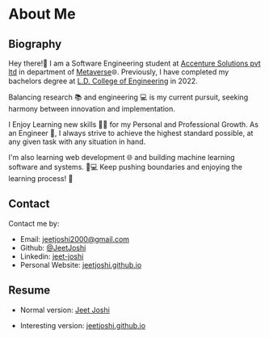 # About Me

## Biography

Hey there!👋 I am a Software Engineering student at [Accenture Solutions pvt ltd](https://www.accenture.com/in-en) in department of [Metaverse](https://www.accenture.com/in-en/services/metaverse-index)🌐. Previously, I have completed my bachelors degree at [L.D. College of Engineering](https://ldce.ac.in/) in 2022.

Balancing research 📚 and engineering 💻 is my current pursuit, seeking harmony between innovation and implementation. 

I Enjoy Learning new skills 👨‍💻 for my Personal and Professional Growth.  As an Engineer 👷, I always strive to achieve the highest standard possible, at any given task with any situation in hand.

I'm also learning web development 🌐 and building machine learning software and systems. 🚀💻 Keep pushing boundaries and enjoying the learning process! 🌟


## Contact

Contact me by:

- Email: [jeetjoshi2000@gmail.com](mailto:jeetjoshi2000@gmail.com)
- Github: [@JeetJoshi](https://github.com/JeetJoshi)
- Linkedin: [jeet-joshi](https://www.linkedin.com/in/jeet-joshi-292979188/)
- Personal Website: [jeetjoshi.github.io](https://jeetjoshi.github.io/Portfolio/)


## Resume

- Normal version: [Jeet Joshi](https://jeetjoshi.github.io/Portfolio/)

- Interesting version: [jeetjoshi.github.io](https://jeetjoshi.github.io/Portfolio/)
